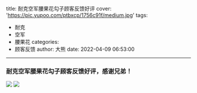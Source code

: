 title: 耐克空军腰果花勾子顾客反馈好评
cover: 'https://pic.yupoo.com/ptbxcp/1756c91f/medium.jpg'
tags:
  - 耐克
  - 空军
  - 腰果花
categories:
  - 顾客反馈
author: 大熊
date: 2022-04-09 06:53:00
---

###  耐克空军腰果花勾子顾客反馈好评，感谢兄弟！
![](https://pic.yupoo.com/ptbxcp/a394c418/c9b8820e.jpg)
![](https://pic.yupoo.com/ptbxcp/1756c91f/7ad79084.jpg)
